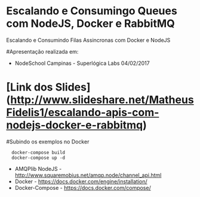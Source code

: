 # Escalando e Consumingo Queues com NodeJS, Docker e RabbitMQ
Escalando e Consumindo Filas Assincronas com Docker e NodeJS

#Apresentação realizada em: 
* NodeSchool Campinas - Superlógica Labs 04/02/2017


# [Link dos Slides] (http://www.slideshare.net/MatheusFidelis1/escalando-apis-com-nodejs-docker-e-rabbitmq) 




#Subindo os exemplos no Docker

```
  docker-compose build
  docker-compose up -d
```

* AMQPlib NodeJS - http://www.squaremobius.net/amqp.node/channel_api.html
* Docker - https://docs.docker.com/engine/installation/
* Docker-Compose - https://docs.docker.com/compose/ 
